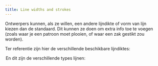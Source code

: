 ```yaml
---
title: Line widths and strokes
---
```


Ontwerpers kunnen, als ze willen, een andere lijndikte of vorm van lijn kiezen dan de standaard. Dit kunnen ze doen om extra info toe te voegen (zoals waar je een patroon moet plooien, of waar een zak gestikt zou worden).

Ter referentie zijn hier de verschillende beschikbare lijndiktes:

<Legend part="lineWidths" caption="The different line widths" >

En dit zijn de verschillende types lijnen:

<Legend part="lineStrokes" caption="The different line strokes" >

